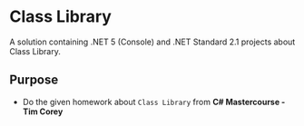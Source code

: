 # Class Library
A solution containing .NET 5 (Console) and .NET Standard 2.1 projects about Class Library.

## Purpose
- Do the given homework about `Class Library` from **C# Mastercourse - Tim Corey**